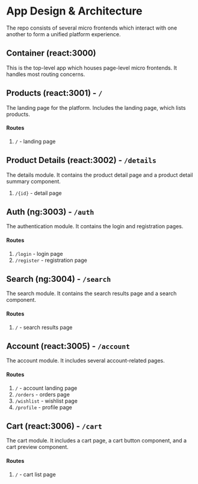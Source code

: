# App Design & Architecture

The repo consists of several micro frontends which interact with one another to form a unified platform experience.

## Container (react:3000)

This is the top-level app which houses page-level micro frontends. It handles most routing concerns.

## Products (react:3001) - `/`

The landing page for the platform. Includes the landing page, which lists products.

#### Routes

1. `/` - landing page

## Product Details (react:3002) - `/details`

The details module. It contains the product detail page and a product detail summary component.

1. `/{id}` - detail page

## Auth (ng:3003) - `/auth`

The authentication module. It contains the login and registration pages.

#### Routes

1. `/login` - login page
2. `/register` - registration page

## Search (ng:3004) - `/search`

The search module. It contains the search results page and a search component.

#### Routes

1. `/` - search results page

## Account (react:3005) - `/account`

The account module. It includes several account-related pages.

#### Routes

1. `/` - account landing page
2. `/orders` - orders page
3. `/wishlist` - wishlist page
4. `/profile` - profile page

## Cart (react:3006) - `/cart`

The cart module. It includes a cart page, a cart button component, and a cart preview component.

#### Routes

1. `/` - cart list page
